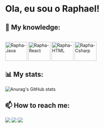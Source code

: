 ## <h1>Ola, eu sou o Raphael!</h1>
  
<h2>🧠 My knowledge:</h2>
<div style="display: inline_block"><br>
  <img align="center" alt="Rapha-Java" height="60" width="70" src="https://cdn.jsdelivr.net/gh/devicons/devicon@latest/icons/java/java-original-wordmark.svg">
  <img align="center" alt="Rapha-React" height="60" width="70" src="https://cdn.jsdelivr.net/gh/devicons/devicon@latest/icons/mysql/mysql-original-wordmark.svg">
  <img align="center" alt="Rapha-HTML" height="60" width="70" src="https://cdn.jsdelivr.net/gh/devicons/devicon@latest/icons/html5/html5-original.svg">
  <img align="center" alt="Rapha-Csharp" height="60" width="70" src="https://cdn.jsdelivr.net/gh/devicons/devicon@latest/icons/csharp/csharp-original.svg">
</div>

<h2>📊 My stats:</h2>

 ![Anurag's GitHub stats](https://github-readme-stats.vercel.app/api?username=RaphaelGNunhez&show_icons=true&theme=synthwave)

<h2>📫 How to reach me:</h2>
<a href="https://instagram.com/raphaelnunhez" target="_blank"><img src="https://img.shields.io/badge/-Instagram-%23E4405F?style=for-the-badge&logo=instagram&logoColor=white" target="_blank"></a>
 <a href = "mailto:raphaelnunhez@gmail.com"><img src="https://img.shields.io/badge/-Gmail-%23333?style=for-the-badge&logo=gmail&logoColor=white" target="_blank"></a>
 <a href="https://www.linkedin.com/in/raphael-godek-nunhez-b0163722a/" target="_blank"><img src="https://img.shields.io/badge/-LinkedIn-%230077B5?style=for-the-badge&logo=linkedin&logoColor=white" target="_blank"></a>
